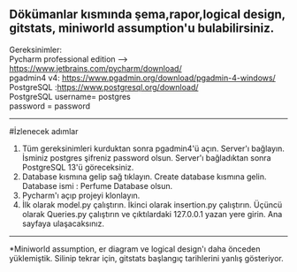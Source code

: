 Dökümanlar kısmında şema,rapor,logical design, gitstats, miniworld assumption'u bulabilirsiniz.  <br />
----------------------------------------------
Gereksinimler:  <br />
Pycharm professional edition --> https://www.jetbrains.com/pycharm/download/  <br />
pgadmin4 v4: https://www.pgadmin.org/download/pgadmin-4-windows/  <br />
PostgreSQL :https://www.postgresql.org/download/  <br />
PostgreSQL username= postgres <br />
password = password  <br />

------------------------------------------
#İzlenecek adımlar  <br />
1) Tüm gereksinimleri kurduktan sonra pgadmin4'ü açın. Server'ı bağlayın. İsminiz postgres şifreniz password olsun. Server'ı bağladıktan sonra PostgreSQL 13'ü göreceksiniz.  <br />
2) Database kısmına gelip sağ tıklayın. Create database kısmına gelin. Database ismi : Perfume Database olsun.  <br />
3) Pycharm'ı açıp projeyi klonlayın.  <br />
4) İlk olarak model.py çalıştırın. İkinci olarak insertion.py çalıştırın. Üçüncü olarak Queries.py çalıştırın ve çıktılardaki 127.0.0.1 yazan yere girin. Ana sayfaya ulaşacaksınız.

------------------------------------------

*Miniworld assumption, er diagram ve logical design'ı daha önceden yüklemiştik. Silinip tekrar için, gitstats başlangıç tarihlerini yanlış gösteriyor.
